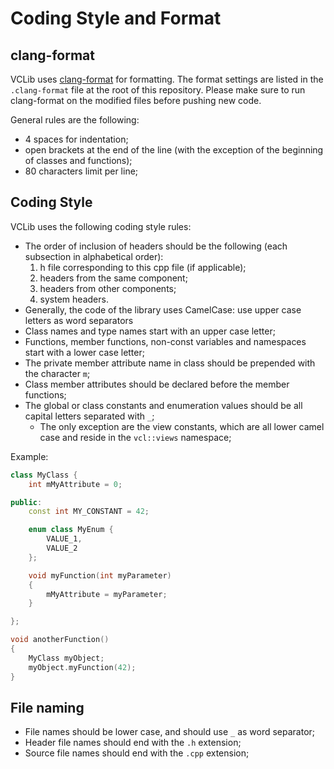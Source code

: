 # Coding Style and Format

## clang-format

VCLib uses [clang-format](https://clang.llvm.org/docs/ClangFormat.html) for formatting. The format settings are listed in the `.clang-format` file at the root of this repository. Please make sure to run clang-format on the modified files before pushing new code.

General rules are the following:

- 4 spaces for indentation;
- open brackets at the end of the line (with the exception of the beginning of
classes and functions);
- 80 characters limit per line;

## Coding Style

VCLib uses the following coding style rules:

- The order of inclusion of headers should be the following (each subsection in alphabetical order):
  1. h file corresponding to this cpp file (if applicable);
  2. headers from the same component;
  3. headers from other components;
  4. system headers.
- Generally, the code of the library uses CamelCase: use upper case letters as word separators
- Class names and type names start with an upper case letter;
- Functions, member functions, non-const variables and namespaces start with a lower case letter;
- The private member attribute name in class should be prepended with the character `m`;
- Class member attributes should be declared before the member functions;
- The global or class constants and enumeration values should be all capital letters separated with `_`;
    - The only exception are the view constants, which are all lower camel case and reside in the `vcl::views` namespace;

Example:

```cpp
class MyClass {
    int mMyAttribute = 0;

public:
    const int MY_CONSTANT = 42;

    enum class MyEnum {
        VALUE_1,
        VALUE_2
    };

    void myFunction(int myParameter) 
    {
        mMyAttribute = myParameter;
    }

};

void anotherFunction() 
{
    MyClass myObject;
    myObject.myFunction(42);
}

```

## File naming 

- File names should be lower case, and should use `_` as word separator;
- Header file names should end with the `.h` extension;
- Source file names should end with the `.cpp` extension;

